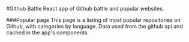 #Github Battle
React app of Github battle and popular websites.

###Popular page
This page is a listing of most popular repositories on Github, with categories by language. Data used from the github api 
and cached in the app's components.
